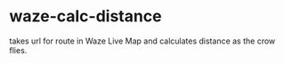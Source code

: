 # waze-calc-distance


takes url for route in Waze Live Map and calculates distance as the crow flies.
